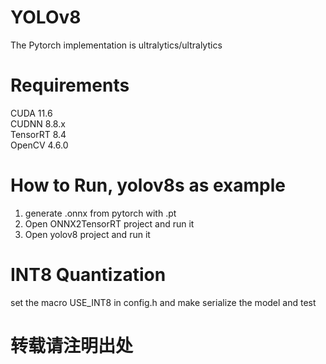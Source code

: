 # YOLOv8
The Pytorch implementation is ultralytics/ultralytics

# Requirements
CUDA 11.6 <br />
CUDNN 8.8.x <br />
TensorRT 8.4 <br />
OpenCV 4.6.0 <br />

# How to Run, yolov8s as example
1. generate .onnx from pytorch with .pt
2. Open ONNX2TensorRT project and run it
3. Open yolov8 project and run it

# INT8 Quantization
set the macro USE_INT8 in config.h and make
serialize the model and test


# 转载请注明出处
